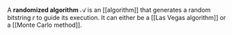 A **randomized algorithm** $\mathcal{A}$ is an [[algorithm]] that generates a random bitstring $r$ to guide its execution. It can either be a [[Las Vegas algorithm]] or a [[Monte Carlo method]].